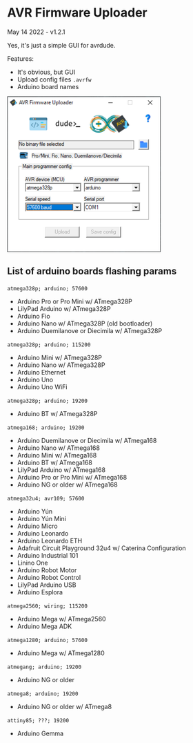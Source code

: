 # AVR Firmware Uploader

May 14 2022 - v1.2.1

Yes, it's just a simple GUI for avrdude.

Features:
- It's obvious, but GUI
- Upload config files `.avrfw`
- Arduino board names


<img src="info/interface-121.png" width="356"/>


## List of arduino boards flashing params

`atmega328p; arduino; 57600`

- Arduino Pro or Pro Mini w/ ATmega328P
- LilyPad Arduino w/ ATmega328P
- Arduino Fio
- Arduino Nano w/ ATmega328P (old bootloader)
- Arduino Duemilanove or Diecimila w/ ATmega328P


`atmega328p; arduino; 115200`

- Arduino Mini w/ ATmega328P
- Arduino Nano w/ ATmega328P
- Arduino Ethernet
- Arduino Uno
- Arduino Uno WiFi

`atmega328p; arduino; 19200`

- Arduino BT w/ ATmega328P


`atmega168; arduino; 19200`

- Arduino Duemilanove or Diecimila w/ ATmega168
- Arduino Nano w/ ATmega168
- Arduino Mini w/ ATmega168
- Arduino BT w/ ATmega168
- LilyPad Arduino w/ ATmega168
- Arduino Pro or Pro Mini w/ ATmega168
- Arduino NG or older w/ ATmega168

`atmega32u4; avr109; 57600`

- Arduino Yún
- Arduino Yún Mini
- Arduino Micro
- Arduino Leonardo
- Arduino Leonardo ETH
- Adafruit Circuit Playground 32u4 w/ Caterina Configuration
- Arduino Industrial 101
- Linino One
- Arduino Robot Motor
- Arduino Robot Control
- LilyPad Arduino USB
- Arduino Esplora


`atmega2560; wiring; 115200`

- Arduino Mega w/ ATmega2560
- Arduino Mega ADK

`atmega1280; arduino; 57600`

- Arduino Mega w/ ATmega1280


`atmegang; arduino; 19200`

- Arduino NG or older

`atmega8; arduino; 19200`

- Arduino NG or older w/ ATmega8

`attiny85; ???; 19200`

- Arduino Gemma
